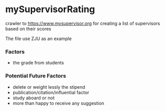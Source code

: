 # mySupervisorRating

crawler to https://www.mysupervisor.org for creating a list of supervisors based on their scores

The file use ZJU as an example

### Factors

- the grade from students

### Potential Future Factors

- delete or weight lessly the stipend 
- publication/citation/influential factor
- study aboard or not 
- more than happy to receive any suggestion